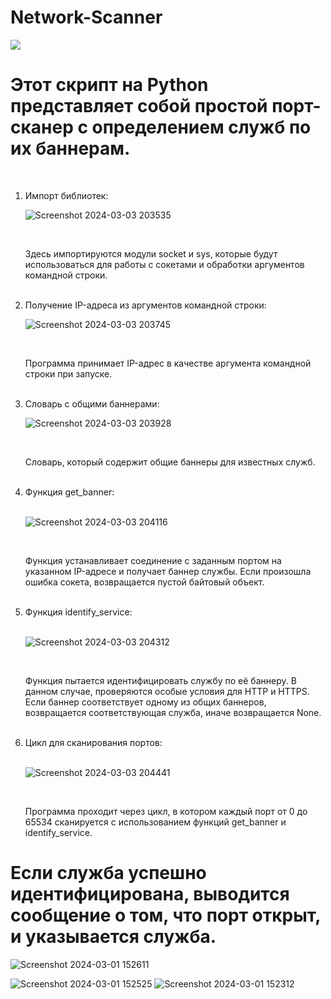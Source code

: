# Network-Scanner

<div>
<img src="https://github.com/Hasul79/Network-Scanner/assets/95657084/c78e1786-6800-4eb6-982a-ca348b59a4f3">
</div>

<h1>Этот скрипт на Python представляет собой простой порт-сканер с определением служб по их баннерам. </h1>
<br>
<ol>
<li>Импорт библиотек:</li>


![Screenshot 2024-03-03 203535](https://github.com/Hasul79/Network-Scanner/assets/95657084/ad11ccc0-42fe-4fe0-8722-fccbd7da4d2e)

<br/>

<p>Здесь импортируются модули socket и sys, которые будут использоваться для работы с сокетами и обработки аргументов командной строки.</p>
 <br/>
<li>Получение IP-адреса из аргументов командной строки:</li>

![Screenshot 2024-03-03 203745](https://github.com/Hasul79/Network-Scanner/assets/95657084/00402dca-15e1-4e9a-b7b0-c285f2cf6b52)

<br/>

<p>Программа принимает IP-адрес в качестве аргумента командной строки при запуске.</p>

<br/>

<li>Словарь с общими баннерами:</li>


![Screenshot 2024-03-03 203928](https://github.com/Hasul79/Network-Scanner/assets/95657084/b5187d10-7d37-490c-8369-2c4cf32a5df2)

<br>

<p>Словарь, который содержит общие баннеры для известных служб.</p>
<br>

<li>Функция get_banner:</li>

<br/>

![Screenshot 2024-03-03 204116](https://github.com/Hasul79/Network-Scanner/assets/95657084/95499852-e29c-4020-8efc-d660a85372d9)

  <br/>
<p>Функция устанавливает соединение с заданным портом на указанном IP-адресе и получает баннер службы. Если произошла ошибка сокета, возвращается пустой байтовый объект.</p>

<br/>

<li>Функция identify_service:</li>

<br/>


![Screenshot 2024-03-03 204312](https://github.com/Hasul79/Network-Scanner/assets/95657084/c44a3754-1294-460e-a331-2922686733f2)

<br/>

<p>Функция пытается идентифицировать службу по её баннеру. В данном случае, проверяются особые условия для HTTP и HTTPS. Если баннер соответствует одному из общих баннеров, возвращается соответствующая служба, иначе возвращается None.</p>

<br/>

<li>Цикл для сканирования портов:</li>
<br/>


![Screenshot 2024-03-03 204441](https://github.com/Hasul79/Network-Scanner/assets/95657084/62907b1a-2706-41da-ac67-6f9e57082d83)

<br/>

<p>Программа проходит через цикл, в котором каждый порт от 0 до 65534 сканируется с использованием функций get_banner и identify_service. </p>

</ol>

# Если служба успешно идентифицирована, выводится сообщение о том, что порт открыт, и указывается служба.

![Screenshot 2024-03-01 152611](https://github.com/Hasul79/Network-Scanner/assets/95657084/c9de37ee-9a58-46b8-bf65-dc21af98cd73)




![Screenshot 2024-03-01 152525](https://github.com/Hasul79/Network-Scanner/assets/95657084/5dd77b22-dc09-432d-beab-4c3387197535)
![Screenshot 2024-03-01 152312](https://github.com/Hasul79/Network-Scanner/assets/95657084/65527c44-19ef-467f-abef-8162e5c1afd3)
